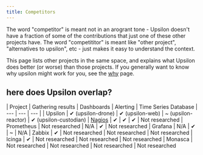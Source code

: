 ```yaml
---
title: Competitors
---
```


The word "competitor" is meant not in an arogrant tone - Upsilon doesn't have a
fraction of some of the contributions that just one of these other projects
have. The word "competititor" is meant like "other project", "alternatives to
upsilon", etc - just makes it easy to understand the context. 

This page lists other projects in the same space, and explains what Upsilon
does better (or worse) than those projects. If you generally want to know why
upsilon might work for you, see the [why](why) page.

## here does Upsilon overlap?

| Project        | Gathering results        | Dashboards             | Alerting            | Time Series Database
| --- | --- | --- |
| Upsilon                       | &#10004; (upsilon-drone) | &#10004; (upsilon-web) | ~ (upsilon-reactor) | &#10004; (upsilon-custodian)
| [Nagios](competitor-nagios)   | &#10004;                 | &#10004;               | &#10004;            | Not researched
| Prometheus                    | Not researched           | N/A                    | &#10004;            | Not researched
| Grafana                       | N/A                      | &#10004;               | ~                   | N/A
| Zabbix                        | &#10004;                 | Not researched         | Not researched      | Not researched 
| Icinga                        | &#10004;                 | Not researched         | Not researched      | Not researched 
| Monasca                       | Not researched           | Not researched         | Not researched      | Not researched 

